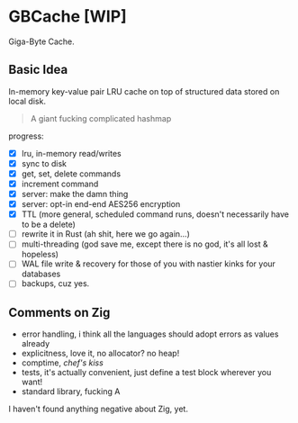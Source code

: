# GBCache [WIP]

Giga-Byte Cache.

## Basic Idea

In-memory key-value pair LRU cache on top of structured data stored on local disk.
> A giant fucking complicated hashmap

progress:
- [x] lru, in-memory read/writes
- [x] sync to disk
- [x] get, set, delete commands
- [x] increment command
- [x] server: make the damn thing
- [x] server: opt-in end-end AES256 encryption
- [x] TTL (more general, scheduled command runs, doesn't necessarily have to be a delete)
- [ ] rewrite it in Rust (ah shit, here we go again...)
- [ ] multi-threading (god save me, except there is no god, it's all lost & hopeless)
- [ ] WAL file write & recovery for those of you with nastier kinks for your databases
- [ ] backups, cuz yes.

## Comments on Zig
- error handling, i think all the languages should adopt errors as values already
- explicitness, love it, no allocator? no heap!
- comptime, *chef's kiss*
- tests, it's actually convenient, just define a test block wherever you want!
- standard library, fucking A

I haven't found anything negative about Zig, yet.
